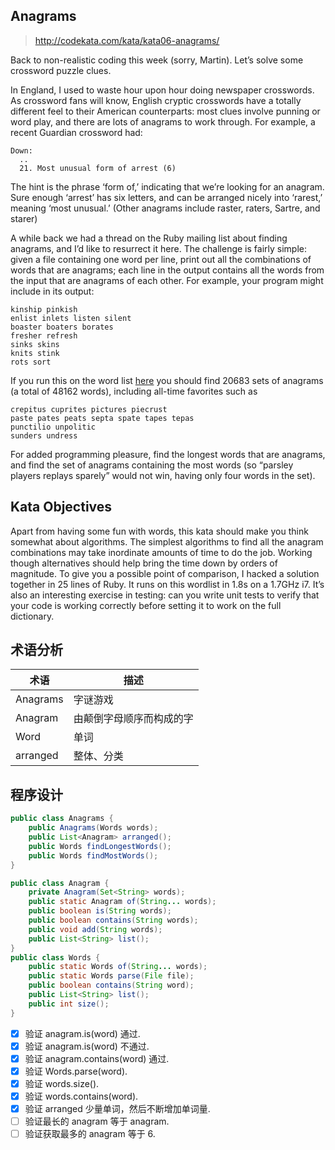## Anagrams
> http://codekata.com/kata/kata06-anagrams/

Back to non-realistic coding this week (sorry, Martin). Let’s solve some crossword puzzle clues.

In England, I used to waste hour upon hour doing newspaper crosswords. As crossword fans will know, English cryptic crosswords have a totally different feel to their American counterparts: most clues involve punning or word play, and there are lots of anagrams to work through. For example, a recent Guardian crossword had:
```example
Down:
  ..
  21. Most unusual form of arrest (6)
```
The hint is the phrase ‘form of,’ indicating that we’re looking for an anagram. Sure enough ‘arrest’ has six letters, and can be arranged nicely into ‘rarest,’ meaning ‘most unusual.’ (Other anagrams include raster, raters, Sartre, and starer)

A while back we had a thread on the Ruby mailing list about finding anagrams, and I’d like to resurrect it here. The challenge is fairly simple: given a file containing one word per line, print out all the combinations of words that are anagrams; each line in the output contains all the words from the input that are anagrams of each other. For example, your program might include in its output:
```output
kinship pinkish
enlist inlets listen silent
boaster boaters borates
fresher refresh
sinks skins
knits stink
rots sort
```

If you run this on the word list [here](http://codekata.com/data/wordlist.txt) you should find 20683 sets of anagrams (a total of 48162 words), including all-time favorites such as
```example
crepitus cuprites pictures piecrust
paste pates peats septa spate tapes tepas
punctilio unpolitic
sunders undress
```
For added programming pleasure, find the longest words that are anagrams, and find the set of anagrams containing the most words (so “parsley players replays sparely” would not win, having only four words in the set).

## Kata Objectives
Apart from having some fun with words, this kata should make you think somewhat about algorithms. The simplest algorithms to find all the anagram combinations may take inordinate amounts of time to do the job. Working though alternatives should help bring the time down by orders of magnitude. To give you a possible point of comparison, I hacked a solution together in 25 lines of Ruby. It runs on this wordlist in 1.8s on a 1.7GHz i7. It’s also an interesting exercise in testing: can you write unit tests to verify that your code is working correctly before setting it to work on the full dictionary.

## 术语分析
|术语|描述|
|----|----|
|Anagrams|字谜游戏|
|Anagram|由颠倒字母顺序而构成的字|
|Word|单词|
|arranged|整体、分类|

## 程序设计 
```java
public class Anagrams {
    public Anagrams(Words words);
    public List<Anagram> arranged();
    public Words findLongestWords();
    public Words findMostWords();
}

public class Anagram {
    private Anagram(Set<String> words);
    public static Anagram of(String... words);
    public boolean is(String words);
    public boolean contains(String words);
    public void add(String words);
    public List<String> list();
}
public class Words {
    public static Words of(String... words);
    public static Words parse(File file);
    public boolean contains(String word);
    public List<String> list();
    public int size();
}
```
- [x] 验证 anagram.is(word) 通过.
- [x] 验证 anagram.is(word) 不通过.
- [x] 验证 anagram.contains(word) 通过.
- [x] 验证 Words.parse(word).
- [x] 验证 words.size().
- [x] 验证 words.contains(word).
- [x] 验证 arranged 少量单词，然后不断增加单词量.
- [ ] 验证最长的 anagram 等于 anagram.
- [ ] 验证获取最多的 anagram 等于 6.
